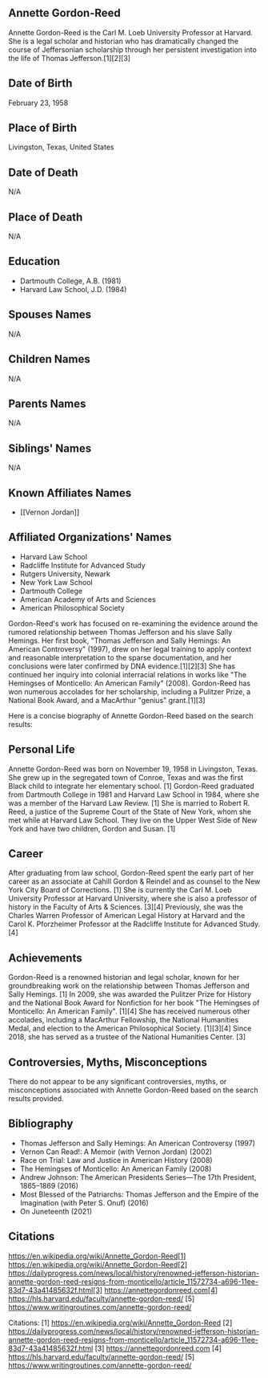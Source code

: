 ## Annette Gordon-Reed
Annette Gordon-Reed is the Carl M. Loeb University Professor at Harvard. She is a legal scholar and historian who has dramatically changed the course of Jeffersonian scholarship through her persistent investigation into the life of Thomas Jefferson.[1][2][3]

## Date of Birth
February 23, 1958

## Place of Birth
Livingston, Texas, United States

## Date of Death
N/A

## Place of Death
N/A

## Education
- Dartmouth College, A.B. (1981)
- Harvard Law School, J.D. (1984)

## Spouses Names
N/A

## Children Names
N/A

## Parents Names
N/A

## Siblings' Names
N/A

## Known Affiliates Names
- [[Vernon Jordan]]

## Affiliated Organizations' Names
- Harvard Law School
- Radcliffe Institute for Advanced Study
- Rutgers University, Newark
- New York Law School
- Dartmouth College
- American Academy of Arts and Sciences
- American Philosophical Society

Gordon-Reed's work has focused on re-examining the evidence around the rumored relationship between Thomas Jefferson and his slave Sally Hemings. Her first book, "Thomas Jefferson and Sally Hemings: An American Controversy" (1997), drew on her legal training to apply context and reasonable interpretation to the sparse documentation, and her conclusions were later confirmed by DNA evidence.[1][2][3] She has continued her inquiry into colonial interracial relations in works like "The Hemingses of Monticello: An American Family" (2008). Gordon-Reed has won numerous accolades for her scholarship, including a Pulitzer Prize, a National Book Award, and a MacArthur "genius" grant.[1][3]

Here is a concise biography of Annette Gordon-Reed based on the search results:

## Personal Life
Annette Gordon-Reed was born on November 19, 1958 in Livingston, Texas. She grew up in the segregated town of Conroe, Texas and was the first Black child to integrate her elementary school. [1] Gordon-Reed graduated from Dartmouth College in 1981 and Harvard Law School in 1984, where she was a member of the Harvard Law Review. [1] She is married to Robert R. Reed, a justice of the Supreme Court of the State of New York, whom she met while at Harvard Law School. They live on the Upper West Side of New York and have two children, Gordon and Susan. [1]

## Career
After graduating from law school, Gordon-Reed spent the early part of her career as an associate at Cahill Gordon & Reindel and as counsel to the New York City Board of Corrections. [1] She is currently the Carl M. Loeb University Professor at Harvard University, where she is also a professor of history in the Faculty of Arts & Sciences. [3][4] Previously, she was the Charles Warren Professor of American Legal History at Harvard and the Carol K. Pforzheimer Professor at the Radcliffe Institute for Advanced Study. [4]

## Achievements
Gordon-Reed is a renowned historian and legal scholar, known for her groundbreaking work on the relationship between Thomas Jefferson and Sally Hemings. [1] In 2009, she was awarded the Pulitzer Prize for History and the National Book Award for Nonfiction for her book "The Hemingses of Monticello: An American Family". [1][4] She has received numerous other accolades, including a MacArthur Fellowship, the National Humanities Medal, and election to the American Philosophical Society. [1][3][4] Since 2018, she has served as a trustee of the National Humanities Center. [3]

## Controversies, Myths, Misconceptions
There do not appear to be any significant controversies, myths, or misconceptions associated with Annette Gordon-Reed based on the search results provided.

## Bibliography
- Thomas Jefferson and Sally Hemings: An American Controversy (1997)
- Vernon Can Read!: A Memoir (with Vernon Jordan) (2002)
- Race on Trial: Law and Justice in American History (2008)
- The Hemingses of Monticello: An American Family (2008)
- Andrew Johnson: The American Presidents Series—The 17th President, 1865–1869 (2016)
- Most Blessed of the Patriarchs: Thomas Jefferson and the Empire of the Imagination (with Peter S. Onuf) (2016)
- On Juneteenth (2021)

## Citations 
https://en.wikipedia.org/wiki/Annette_Gordon-Reed[1] https://en.wikipedia.org/wiki/Annette_Gordon-Reed[2] https://dailyprogress.com/news/local/history/renowned-jefferson-historian-annette-gordon-reed-resigns-from-monticello/article_11572734-a696-11ee-83d7-43a41485632f.html[3] https://annettegordonreed.com[4] https://hls.harvard.edu/faculty/annette-gordon-reed/
[5] https://www.writingroutines.com/annette-gordon-reed/

Citations:
[1] https://en.wikipedia.org/wiki/Annette_Gordon-Reed
[2] https://dailyprogress.com/news/local/history/renowned-jefferson-historian-annette-gordon-reed-resigns-from-monticello/article_11572734-a696-11ee-83d7-43a41485632f.html
[3] https://annettegordonreed.com
[4] https://hls.harvard.edu/faculty/annette-gordon-reed/
[5] https://www.writingroutines.com/annette-gordon-reed/